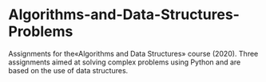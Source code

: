 # Algorithms-and-Data-Structures-Problems

Assignments for the«Algorithms and Data Structures» course (2020). Three assignments aimed at solving complex problems using Python and are based on the use of data structures.

